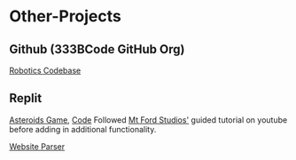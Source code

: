 # Other-Projects

## Github (333BCode GitHub Org)
[Robotics Codebase](https://github.com/333BCode/2021-2022-Season-Code)

## Replit
[Asteroids Game](https://asteroids-with-mods.alebro6.repl.co/), [Code](https://replit.com/@alebro6/Asteroids-with-Mods) Followed [Mt Ford Studios'](https://www.youtube.com/c/MtFordStudios) guided tutorial on youtube before adding in additional functionality.

[Website Parser](https://replit.com/@alebro6/IncompleteStaticMedian)
